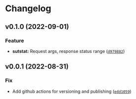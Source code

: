 # Changelog

<!--next-version-placeholder-->

## v0.1.0 (2022-09-01)
### Feature
* **sutstat:** Request args, response status range ([`d979882`](https://github.com/dskard/systemstat/commit/d979882a5454b5705903bb5873f5138a34549043))

## v0.0.1 (2022-08-31)
### Fix
* Add github actions for versioning and publishing ([`edd1059`](https://github.com/dskard/systemstat/commit/edd10596958d7bb2e006091135cacbe627ce10ec))
